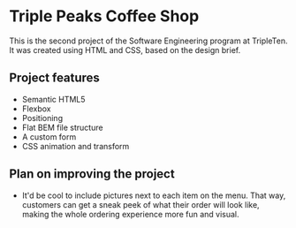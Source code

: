 # Triple Peaks Coffee Shop

This is the second project of the Software Engineering program at TripleTen. It was created using HTML and CSS, based on the design brief.

## Project features

- Semantic HTML5
- Flexbox
- Positioning
- Flat BEM file structure
- A custom form
- CSS animation and transform

## Plan on improving the project

- It'd be cool to include pictures next to each item on the menu. That way, customers can get a sneak peek of what their order will look like, making the whole ordering experience more fun and visual.
